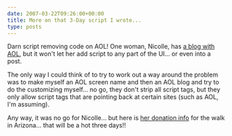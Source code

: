 ```yaml
---
date: 2007-03-22T09:26:00+00:00
title: More on that 3-Day script I wrote...
type: posts
---
```

Darn script removing code on AOL! One woman, Nicolle, has [a blog with AOL](https://journals.aol.com/knowwriter/AmazingAdventures), but it won't let her add script to any part of the UI... or even into a post.

The only way I could think of to try to work out a way around the problem was to make myself an AOL screen name and then an AOL blog and try to do the customizing myself... no go, they don't strip all script tags, but they only allow script tags that are pointing back at certain sites (such as AOL, I'm assuming).

Any way, it was no go for Nicolle... but here is [her donation info](https://www.the3day.org/Arizona07/nicollehoward) for the walk in Arizona... that will be a hot three days!!
